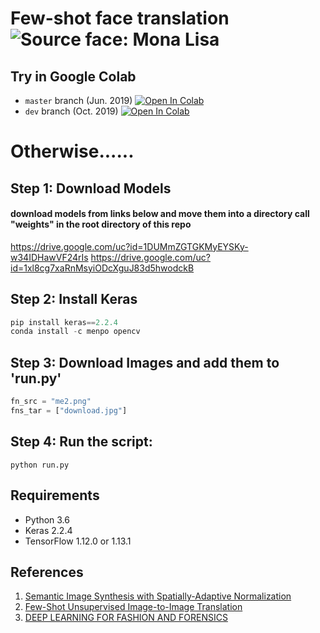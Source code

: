 # Few-shot face translation ![Source face: Mona Lisa](https://github.com/shaoanlu/fewshot-face-translation-GAN/raw/master/images/translation_results/MonaLisa_translation.gif)


## Try in Google Colab 
 - `master` branch (Jun. 2019)  [![Open In Colab](https://colab.research.google.com/assets/colab-badge.svg)](https://colab.research.google.com/github/shaoanlu/fewshot-face-translation-GAN/blob/master/colab_demo.ipynb)
 - `dev` branch (Oct. 2019) [![Open In Colab](https://colab.research.google.com/assets/colab-badge.svg)](https://colab.research.google.com/github/shaoanlu/fewshot-face-translation-GAN/blob/dev/colab_demo.ipynb)



# Otherwise...... 


## Step 1: Download Models
#### download models from links below and move them into a directory call "weights" in the root directory of this repo

https://drive.google.com/uc?id=1DUMmZGTGKMyEYSKy-w34IDHawVF24rIs
https://drive.google.com/uc?id=1xl8cg7xaRnMsyiODcXguJ83d5hwodckB

## Step 2: Install Keras

```py
pip install keras==2.2.4
conda install -c menpo opencv
```

## Step 3: Download Images and add them to 'run.py'

```py
fn_src = "me2.png"
fns_tar = ["download.jpg"]
```


## Step 4: Run the script:
```
python run.py
```






## Requirements
  - Python 3.6
  - Keras 2.2.4
  - TensorFlow 1.12.0 or 1.13.1

## References
1. [Semantic Image Synthesis with Spatially-Adaptive Normalization](https://arxiv.org/abs/1903.07291)
2. [Few-Shot Unsupervised Image-to-Image Translation](https://arxiv.org/abs/1905.01723)
3. [DEEP LEARNING FOR FASHION AND FORENSICS](https://drum.lib.umd.edu/handle/1903/21337)

